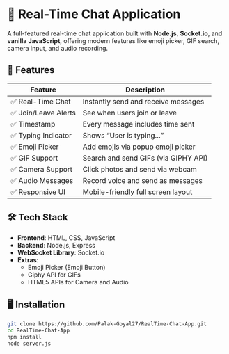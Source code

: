# 💬 Real-Time Chat Application

A full-featured real-time chat application built with **Node.js**, **Socket.io**, and **vanilla JavaScript**, offering modern features like emoji picker, GIF search, camera input, and audio recording.

## 🚀 Features

| Feature              | Description                                         |
|----------------------|-----------------------------------------------------|
| ✅ Real-Time Chat     | Instantly send and receive messages                 |
| ✅ Join/Leave Alerts  | See when users join or leave                        |
| ✅ Timestamp          | Every message includes time sent                    |
| ✅ Typing Indicator   | Shows “User is typing...”                           |
| ✅ Emoji Picker       | Add emojis via popup emoji picker                   |
| ✅ GIF Support        | Search and send GIFs (via GIPHY API)                |
| ✅ Camera Support     | Click photos and send via webcam                    |
| ✅ Audio Messages     | Record voice and send as messages                   |
| ✅ Responsive UI      | Mobile-friendly full screen layout                  |

## 🛠 Tech Stack

- **Frontend**: HTML, CSS, JavaScript
- **Backend**: Node.js, Express
- **WebSocket Library**: Socket.io
- **Extras**: 
  - Emoji Picker (Emoji Button)
  - Giphy API for GIFs
  - HTML5 APIs for Camera and Audio

## 🖥️ Installation

```bash
git clone https://github.com/Palak-Goyal27/RealTime-Chat-App.git
cd RealTime-Chat-App
npm install
node server.js

